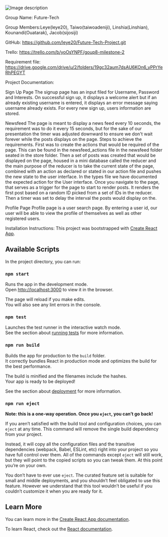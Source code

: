 ![Image description](https://app.slack.com/client/TTBL33AK0/C011V6F4K70)


Group Name: Future-Tech 

Group Members:Leye(leye20), Taiwo(taiwoadeniji), Linshia(Linshian), Kounandi(Ouatarak), Jacob(sijosiji) 

GitHub: https://github.com/leye20/Future-Tech-Project.git

Trello: https://trello.com/b/yoOsYNPF/goup8-milestone-2

Requirement file: https://drive.google.com/drive/u/2/folders/19gc32aum7dsAU6KOn6_yPPrYeRhPEGYT

Project Documentation: 

Sign Up Page
The signup page has an input filed for Username, Password and Interests. On successful sign up, it displays a welcome alert but if an already existing username is entered, it displays an error message saying username already exists. For every new sign up, users information are stored.

Newsfeed
The page is meant to display a news feed every 10 seconds, the requirement was to do it every 15 seconds, but for the sake of our presentation the timer was adjusted downward to ensure we don't wait forever while the posts displays on the page.
Steps to achieve the requirements.
First was to create the actions that would be required of the page. This can be found in the newsfeed_actions file in the newsfeed folder seated in the store folder.
Then a set of posts was created that would be displayed on the page, housed in a mini database called the reducer and the main purpose of the reducer is to take the current state of the page, combined with an action as declared or stated in our action file and pushes the new state to the user interface.
In the types file we have documented the expected action for the User interface.
Once you navigate to the page, that serves as a trigger for the page to start to render posts.
It renders the first post based on a random ID picked from a set of IDs in the reducer.
Then a timer was set to delay the interval the posts would display on the.

Profile Page
Profile page is a user search page. By entering a user id, our user will be able to view the profile of themselves as well as other registered users.

Installation Instructions:
This project was bootstrapped with [Create React App](https://github.com/facebook/create-react-app).

## Available Scripts

In the project directory, you can run:

### `npm start`

Runs the app in the development mode.<br />
Open [http://localhost:3000](http://localhost:3000) to view it in the browser.

The page will reload if you make edits.<br />
You will also see any lint errors in the console.

### `npm test`

Launches the test runner in the interactive watch mode.<br />
See the section about [running tests](https://facebook.github.io/create-react-app/docs/running-tests) for more information.

### `npm run build`

Builds the app for production to the `build` folder.<br />
It correctly bundles React in production mode and optimizes the build for the best performance.

The build is minified and the filenames include the hashes.<br />
Your app is ready to be deployed!

See the section about [deployment](https://facebook.github.io/create-react-app/docs/deployment) for more information.

### `npm run eject`

**Note: this is a one-way operation. Once you `eject`, you can’t go back!**

If you aren’t satisfied with the build tool and configuration choices, you can `eject` at any time. This command will remove the single build dependency from your project.

Instead, it will copy all the configuration files and the transitive dependencies (webpack, Babel, ESLint, etc) right into your project so you have full control over them. All of the commands except `eject` will still work, but they will point to the copied scripts so you can tweak them. At this point you’re on your own.

You don’t have to ever use `eject`. The curated feature set is suitable for small and middle deployments, and you shouldn’t feel obligated to use this feature. However we understand that this tool wouldn’t be useful if you couldn’t customize it when you are ready for it.

## Learn More

You can learn more in the [Create React App documentation](https://facebook.github.io/create-react-app/docs/getting-started).

To learn React, check out the [React documentation](https://reactjs.org/).









